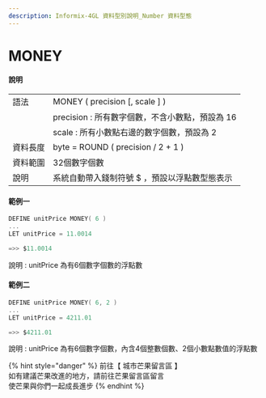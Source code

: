 ```yaml
---
description: Informix-4GL 資料型別說明_Number 資料型態
---
```


# MONEY

#### 說明

|  |  |
| :--- | :--- |
| 語法 | MONEY \( precision \[, scale \] \) |
|  | precision : 所有數字個數，不含小數點，預設為 16 |
|  | scale : 所有小數點右邊的數字個數，預設為 2 |
| 資料長度 | byte = ROUND \( precision / 2 + 1 \) |
| 資料範圍 | 32個數字個數 |
| 說明 | 系統自動帶入錢制符號 $ ，預設以浮點數型態表示 |

#### 範例一

```objectivec
DEFINE unitPrice MONEY( 6 )
...
LET unitPrice = 11.0014

=>> $11.0014
```

說明 : unitPrice 為有6個數字個數的浮點數

#### 範例二

```objectivec
DEFINE unitPrice MONEY( 6, 2 )
...
LET unitPrice = 4211.01

=>> $4211.01
```

說明 : unitPrice 為有6個數字個數，內含4個整數個數、2個小數點數值的浮點數

{% hint style="danger" %}
前往【 城市芒果留言區 】  
如有建議芒果改進的地方，請前往芒果留言區留言  
使芒果與你們一起成長進步
{% endhint %}

